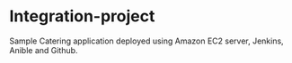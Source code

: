 # Integration-project

Sample Catering application deployed using Amazon EC2 server, Jenkins, Anible and Github.

